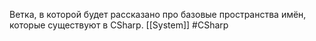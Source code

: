 Ветка, в которой будет рассказано про базовые пространства имён, которые существуют в CSharp.
[[System]]
#CSharp 